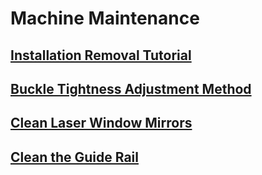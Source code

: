 ﻿---
sidebar_position: 6
sidebar_label: Machine Maintenance
---
# Machine Maintenance
## [Installation Removal Tutorial](https://wiki.toocaa.com/en/toocaa-l2/Machine-Maintenance/installation-removal-tutorial)
## [Buckle Tightness Adjustment Method](https://wiki.toocaa.com/en/toocaa-l2/Machine-Maintenance/buckle-tightness-adjustment-method)
## [Clean Laser Window Mirrors](https://wiki.toocaa.com/en/toocaa-l2/Machine-Maintenance/clean-laser-window-mirrors)
## [Clean the Guide Rail](https://wiki.toocaa.com/en/toocaa-l2/Machine-Maintenance/clean-the-guide-rail)
